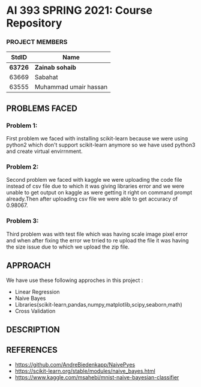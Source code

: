# AI 393 SPRING 2021: Course Repository
### PROJECT MEMBERS
StdID | Name
------------ | -------------
**63726** | **Zainab sohaib** <!--this is the group leader in bold-->
63669 | Sabahat
63555 | Muhammad umair hassan
<!-- Replace name and student ids with acutally group member names and ids-->

## PROBLEMS FACED

### Problem 1: 
First problem we faced with installing scikit-learn because we were using python2 which don't support scikit-learn anymore so we have used python3 and create virtual envirrnment.

### Problem 2: 
Second problem we faced with kaggle we were uploading the code file instead of csv file due to which it was giving libraries error and we were unable to get output on kaggle as were getting it right on command prompt already.Then after uploading csv file we were able to get accuracy of 0.98067.

### Problem 3:
Third problem was with test file which was having scale image pixel error and when after fixing the error we trried to re upload the file it was having the size issue due to which we upload the zip file.

## APPROACH
We have use these following approches in this project :
* Linear Regression
* Naive Bayes
* Libraries(scikit-learn,pandas,numpy,matplotlib,scipy,seaborn,math)
* Cross Validation

## DESCRIPTION

## REFERENCES
* https://github.com/AndreBiedenkapp/NaivePyes
* https://scikit-learn.org/stable/modules/naive_bayes.html
* https://www.kaggle.com/msahebi/mnist-naive-bayesian-classifier

